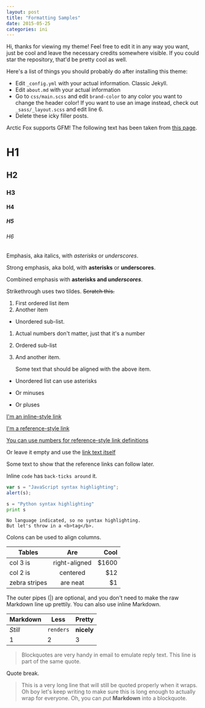 ```yaml
---
layout: post
title: "Formatting Samples"
date: 2015-05-25
categories: ini
---
```

Hi, thanks for viewing my theme! Feel free to edit it in any way you want, just be cool and leave the necessary credits somewhere visible. If you could star the repository, that'd be pretty cool as well.

Here's a list of things you should probably do after installing this theme:

* Edit `_config.yml` with your actual information. Classic Jekyll.
* Edit `about.md` with your actual information
* Go to `css/main.scss` and edit `brand-color` to any color you want to change the header color! If you want to use an image instead, check out `_sass/_layout.scss` and edit line 6.
* Delete these icky filler posts.

Arctic Fox supports GFM!
The following text has been taken from [this page](https://github.com/adam-p/markdown-here/wiki/Markdown-Here-Cheatsheet).

# H1
## H2
### H3
#### H4
##### H5
###### H6


Emphasis, aka italics, with *asterisks* or _underscores_.

Strong emphasis, aka bold, with **asterisks** or __underscores__.

Combined emphasis with **asterisks and _underscores_**.

Strikethrough uses two tildes. ~~Scratch this.~~


1. First ordered list item
2. Another item
  * Unordered sub-list.
1. Actual numbers don't matter, just that it's a number
  1. Ordered sub-list
4. And another item.  

   Some text that should be aligned with the above item.

* Unordered list can use asterisks
- Or minuses
+ Or pluses


[I'm an inline-style link](https://www.google.com)

[I'm a reference-style link][Arbitrary case-insensitive reference text]

[You can use numbers for reference-style link definitions][1]

Or leave it empty and use the [link text itself]

Some text to show that the reference links can follow later.

[arbitrary case-insensitive reference text]: https://www.mozilla.org
[1]: http://slashdot.org
[link text itself]: http://www.reddit.com



Inline `code` has `back-ticks around` it.



```javascript
var s = "JavaScript syntax highlighting";
alert(s);
```

```python
s = "Python syntax highlighting"
print s
```

```
No language indicated, so no syntax highlighting.
But let's throw in a <b>tag</b>.
```



Colons can be used to align columns.

| Tables        | Are           | Cool  |
| ------------- |:-------------:| -----:|
| col 3 is      | right-aligned | $1600 |
| col 2 is      | centered      |   $12 |
| zebra stripes | are neat      |    $1 |

The outer pipes (|) are optional, and you don't need to make the raw Markdown line up prettily. You can also use inline Markdown.

Markdown | Less | Pretty
--- | --- | ---
*Still* | `renders` | **nicely**
1 | 2 | 3



> Blockquotes are very handy in email to emulate reply text.
> This line is part of the same quote.

Quote break.

> This is a very long line that will still be quoted properly when it wraps. Oh boy let's keep writing to make sure this is long enough to actually wrap for everyone. Oh, you can *put* **Markdown** into a blockquote.
